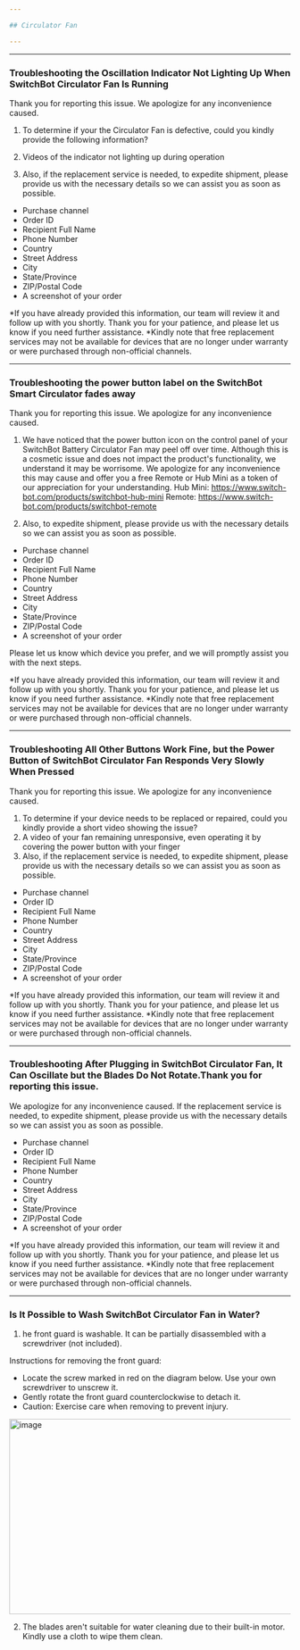 ```yaml
---

## Circulator Fan

---
```


---
### Troubleshooting the Oscillation Indicator Not Lighting Up When SwitchBot Circulator Fan Is Running

Thank you for reporting this issue. 
We apologize for any inconvenience caused.
1. To determine if your the Circulator Fan is defective, could you kindly provide the following information?
  1. Videos of the indicator not lighting up during operation

2. Also, if the replacement service is needed, to expedite shipment, please provide us with the necessary details so we can assist you as soon as possible.
- Purchase channel
- Order ID
- Recipient Full Name
- Phone Number
- Country
- Street Address
- City
- State/Province
- ZIP/Postal Code
- A screenshot of your order

*If you have already provided this information, our team will review it and follow up with you shortly. Thank you for your patience, and please let us know if you need further assistance.
*Kindly note that free replacement services may not be available for devices that are no longer under warranty or were purchased through non-official channels.


---
### Troubleshooting the power button label on the SwitchBot Smart Circulator fades away

Thank you for reporting this issue. 
We apologize for any inconvenience caused.
1. We have noticed that the power button icon on the control panel of your SwitchBot Battery Circulator Fan may peel off over time. Although this is a cosmetic issue and does not impact the product's functionality, we understand it may be worrisome. We apologize for any inconvenience this may cause and offer you a free Remote or Hub Mini as a token of our appreciation for your understanding.
Hub Mini: https://www.switch-bot.com/products/switchbot-hub-mini
Remote: https://www.switch-bot.com/products/switchbot-remote

2. Also, to expedite shipment, please provide us with the necessary details so we can assist you as soon as possible.

- Purchase channel
- Order ID
- Recipient Full Name
- Phone Number
- Country
- Street Address
- City
- State/Province
- ZIP/Postal Code
- A screenshot of your order

Please let us know which device you prefer, and we will promptly assist you with the next steps.

*If you have already provided this information, our team will review it and follow up with you shortly. Thank you for your patience, and please let us know if you need further assistance. *Kindly note that free replacement services may not be available for devices that are no longer under warranty or were purchased through non-official channels.


---
### Troubleshooting All Other Buttons Work Fine, but the Power Button of SwitchBot Circulator Fan Responds Very Slowly When Pressed

Thank you for reporting this issue. 
We apologize for any inconvenience caused.
1. To determine if your device needs to be replaced or repaired, could you kindly provide a short video showing the issue?
  1. A video of your fan remaining unresponsive, even operating it by covering the power button with your finger
2. Also, if the replacement service is needed, to expedite shipment, please provide us with the necessary details so we can assist you as soon as possible.
- Purchase channel
- Order ID
- Recipient Full Name
- Phone Number
- Country
- Street Address
- City
- State/Province
- ZIP/Postal Code
- A screenshot of your order

*If you have already provided this information, our team will review it and follow up with you shortly. Thank you for your patience, and please let us know if you need further assistance. *Kindly note that free replacement services may not be available for devices that are no longer under warranty or were purchased through non-official channels.


---
### Troubleshooting After Plugging in SwitchBot Circulator Fan, It Can Oscillate but the Blades Do Not Rotate.Thank you for reporting this issue. 

We apologize for any inconvenience caused.
If the replacement service is needed, to expedite shipment, please provide us with the necessary details so we can assist you as soon as possible.
- Purchase channel
- Order ID
- Recipient Full Name
- Phone Number
- Country
- Street Address
- City
- State/Province
- ZIP/Postal Code
- A screenshot of your order

*If you have already provided this information, our team will review it and follow up with you shortly. Thank you for your patience, and please let us know if you need further assistance. *Kindly note that free replacement services may not be available for devices that are no longer under warranty or were purchased through non-official channels.


---
### Is It Possible to Wash SwitchBot Circulator Fan in Water?

1. he front guard is washable. It can be partially disassembled with a screwdriver (not included).

Instructions for removing the front guard:
- Locate the screw marked in red on the diagram below. Use your own screwdriver to unscrew it.
- Gently rotate the front guard counterclockwise to detach it.
- Caution: Exercise care when removing to prevent injury.

<img width="650" height="350" alt="image" src="https://github.com/user-attachments/assets/28581ce3-7885-4343-a966-b5291a18e7b1" />

2. The blades aren't suitable for water cleaning due to their built-in motor. Kindly use a cloth to wipe them clean.








